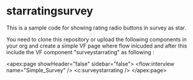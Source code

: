 # starratingsurvey
This is a sample code for showing rating radio buttons in survey as star.

You need to clone this repository or upload the following components in your org and create a simple VF page where flow inlcuded and after this include the VF component "surveystarrating" as following :

<apex:page showHeader="false" sidebar="false">
  <flow:interview name="Simple_Survey" />
<c:surveystarrating />
</apex:page>
